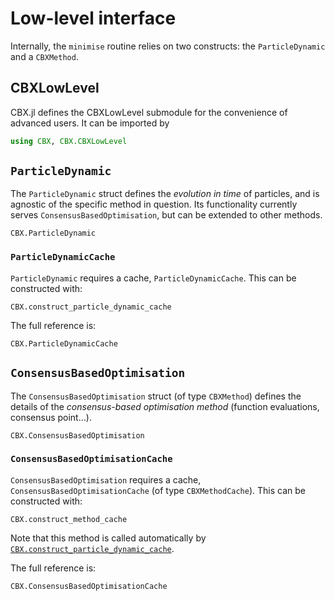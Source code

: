 # Low-level interface

Internally, the `minimise` routine relies on two constructs: the `ParticleDynamic` and a `CBXMethod`.

## CBXLowLevel

CBX.jl defines the CBXLowLevel submodule for the convenience of advanced users. It can be imported by
```julia
using CBX, CBX.CBXLowLevel
```

## `ParticleDynamic`

The `ParticleDynamic` struct defines the *evolution in time* of particles, and is agnostic of the specific method in question. Its functionality currently serves `ConsensusBasedOptimisation`, but can be extended to other methods.

```@docs
CBX.ParticleDynamic
```

### `ParticleDynamicCache`

`ParticleDynamic` requires a cache, `ParticleDynamicCache`. This can be constructed with:
```@docs
CBX.construct_particle_dynamic_cache
```

The full reference is:
```@docs
CBX.ParticleDynamicCache
```

## `ConsensusBasedOptimisation`

The `ConsensusBasedOptimisation` struct (of type `CBXMethod`) defines the details of the *consensus-based optimisation method* (function evaluations, consensus point...).

```@docs
CBX.ConsensusBasedOptimisation
```

### `ConsensusBasedOptimisationCache`

`ConsensusBasedOptimisation` requires a cache, `ConsensusBasedOptimisationCache` (of type `CBXMethodCache`). This can be constructed with:
```@docs
CBX.construct_method_cache
```
Note that this method is called automatically by [`CBX.construct_particle_dynamic_cache`](@ref).

The full reference is:
```@docs
CBX.ConsensusBasedOptimisationCache
```
